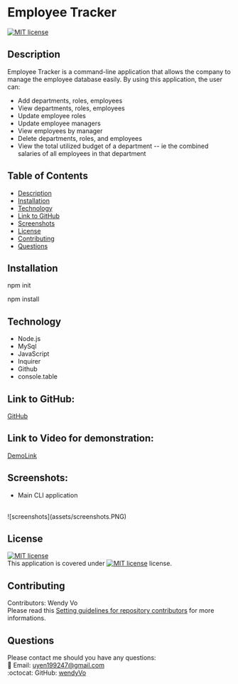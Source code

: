 # Employee Tracker
    
  [![MIT license](https://img.shields.io/badge/License-MIT-blue.svg)](https://choosealicense.com/licenses/mit/)

## Description
Employee Tracker is a command-line application that allows the company to manage the employee database easily. By using this application, the user can:
- Add departments, roles, employees
- View departments, roles, employees
- Update employee roles
- Update employee managers
- View employees by manager
- Delete departments, roles, and employees
- View the total utilized budget of a department -- ie the combined salaries of all employees in that department

## Table of Contents
- [Description](#description)
- [Installation](#installation)
- [Technology](#technology)
- [Link to GitHub](#linktogithub)
- [Screenshots](#screenshots)
- [License](#license)
- [Contributing](#contributing)
- [Questions](#questions)

## Installation
npm init

npm install

## Technology 

- Node.js
- MySql
- JavaScript
- Inquirer
- Github
- console.table

## Link to GitHub:
[GitHub](https://github.com/wendyVo/employee-tracker.git)

## Link to Video for demonstration:

[DemoLink](https://drive.google.com/file/d/1Hij6p-hFoHWLvgLBP-X9pHHa4KbxcMmR/view?usp=sharing)

## Screenshots:
- Main CLI application
<br/>
![screenshots](assets/screenshots.PNG)

## License

[![MIT license](https://img.shields.io/badge/License-MIT-blue.svg)](https://choosealicense.com/licenses/mit/)
<br/>
This application is covered under [![MIT license](https://img.shields.io/badge/License-MIT-blue.svg)](https://choosealicense.com/licenses/mit/) license. 

## Contributing
Contributors: Wendy Vo <br/>
Please read this [Setting guidelines for repository contributors](https://docs.github.com/en/github/building-a-strong-community/setting-guidelines-for-repository-contributors) for more informations.

## Questions

Please contact me should you have any questions: <br/>
:email:   Email: uyen199247@gmail.com <br/>
:octocat: GitHub:  [wendyVo](https://github.com/wendyVo)


